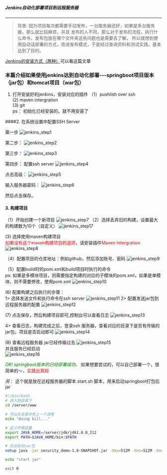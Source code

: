 ##### Jenkins自动化部署项目到远程服务器
----

> 背景: 因为项目每次都需要手动发布，一台服务器还好，如果是多台服务器，那么就比较麻烦，并且
发布的人不同，那么对于发布的流程，执行什么命令，发布包放在哪个文件夹这些问题也是需要去了解，
所以就想到使用自动话部署的方式，改进发布模式，于是经过查询资料和测试实践，基本达到了目的。

[Jenkins的安装方式（两种）](http://)可以看这篇文章

### 本篇介绍如果使用jenkins达到自动化部署---springboot项目版本（jar包）和tomcat项目（war包）

1. 打开安装好的jenkins，安装对应的插件
   （1）pushlish over ssh    
    (2) maven intergration   
    (3) git   
	ps： 初始化已经安装的，就不用安装了   

####2. 在系统设置中配置SSH Server

第一步
![jenkins_step1](./md_images/jenkins_step_1.jpg)
   
第二步：
![jenkins_step2](./md_images/jenkins_step_2.jpg)
    
第三步：
![jenkins_step3](./md_images/jenkins_step_3.jpg)
    
第四步： 配置ssh server
![jenkins_step4](./md_images/jenkins_step_4.jpg)
    
点击高级：
![jenkins_step5](./md_images/jenkins_step_5.jpg)
    
输入服务器密码：
![jenkins_step6](./md_images/jenkins_step_6.jpg)

    
   然后点击保存。
   
    
#### 3. 构建项目   
（1）开始创建一个新项目
![jenkins_step7](./md_images/jenkins_step_7.jpg)
（2）选择丢弃旧的构建，设置最大的构建数为10个（自定义）
![jenkins_step17](./md_images/jenkins_step_17.jpg)

 (3) 选择使用maven构建项目   
<font color=red>如果没有这个maven构建项目的选项</font>，请安装插件<font color=red>Maven Intergration</font>   
![jenkins_step8](./md_images/jenkins_step_8.jpg)

（4）配置项目的仓库地址：例如github，然后添加账号、密码
![jenkins_step9](./md_images/jenkins_step_9.jpg)

（5）配置build时的pom.xml和build项目时执行的命令   
ps: 如果是多模块项目，则需要指定构建的对应的子模块的pom.xml，如果是单模块，则不需要修改，使用pom.xml
![jenkins_step10](./md_images/jenkins_step_10.jpg)

 (6) 配置构建之后执行的步骤：   
  1> 选择发送文件和执行命令在ssh server
![jenkins_step11](./md_images/jenkins_step_11.jpg)
  2> 配置发送jar包到远程服务器的配置
![jenkins_step12](./md_images/jenkins_step_12.jpg)
 
 (7) 点击保存，然后构建项目即可,控制台可以查看日志
![jenkins_step13](./md_images/jenkins_step_13.jpg)  
  
  4> 查看日志，构建完成之后，登录ssh 服务器，查看对应的目录下是否有传输的jar包，项目是否启动即可
![jenkins_step14](./md_images/jenkins_step_14.jpg)  
  
  (8) 查看远程服务器
  jar已经传输过去
![jenkins_step15](./md_images/jenkins_step_15.jpg)  
  并且服务已经启动   
![jenkins_step16](./md_images/jenkins_step_16.jpg)  


*<font color=green> OK!  springboot版本的已经部署成功。</font>*
如果想要尝试的，可以自己部署一个，很简单的～，<font color=red>实践出真知</font>
  
  
 *另*： 这个就是放在远程服务器的脚本 start.sh 脚本，用来启动springboot打包后jar 
```bash
#!/bin/bash
# 进入到目录下
cd /server/www

# 可以在这里杀死上一个进程
echo "doing kill..."

# 定义环境变量
export JAVA_HOME=/server/jdk/jdk1.8.0_212
export PATH=$JAVA_HOME/bin:$PATH

# 后台启动jar包
nohup java -jar security_demo-1.0-SNAPSHOT.jar -Xmx=512M -Xms=512M -Xmn=128M -Dserver.tomcat.max-threads=10 >/dev/null 2>&1 &

echo "start jar"

exit 0

```
  
  